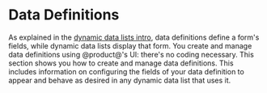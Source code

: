 # Data Definitions

As explained in the 
[dynamic data lists intro](liferay.com), 
data definitions define a form's fields, while dynamic data lists display that 
form. You create and manage data definitions using @product@'s UI: there's no 
coding necessary. This section shows you how to create and manage data 
definitions. This includes information on configuring the fields of your data 
definition to appear and behave as desired in any dynamic data list that uses 
it. 


